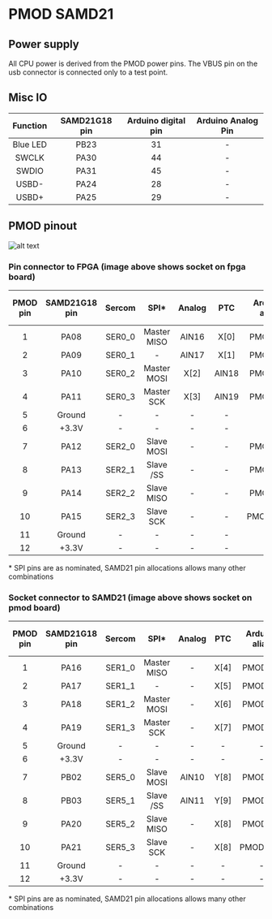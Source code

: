 # PMOD SAMD21

## Power supply

All CPU power is derived from the PMOD power pins.  The VBUS pin on the usb connector is connected only to a test point.

## Misc IO

| Function | SAMD21G18 pin  | Arduino digital pin | Arduino Analog Pin |
|:-------------:|:-----:|:-----:|:-----:|
| Blue LED | PB23 | 31 | - |
| SWCLK | PA30 | 44 | - |
| SWDIO | PA31 | 45 | - |
| USBD- | PA24 | 28 | - |
| USBD+ | PA25 | 29 | - |

## PMOD pinout

![alt text](https://reference.digilentinc.com/_media/reference/pmod/pmod-pinout-2x6.png)

### Pin connector to FPGA (image above shows socket on fpga board)

| PMOD pin | SAMD21G18 pin | Sercom | SPI* | Analog | PTC | Arduino alias | Arduino digital pin | Arduino Analog Pin |
|:-:|:-:|:-:|:-:|:-:|:-:|:-:|:-:|:-:|
| 1 | PA08 | SER0_0 | Master MISO | AIN16 | X[0] | PMOD1_1 | 4 | |
| 2 | PA09 | SER0_1 | - | AIN17 | X[1] | PMOD1_2 | 3 | |
| 3 | PA10 | SER0_2 | Master MOSI | X[2] | AIN18 | PMOD1_3 | 1 | |
| 4 | PA11 | SER0_3 | Master SCK | X[3] | AIN19 | PMOD1_4 | 0 | |
| 5 | Ground | - | - | - | - | - | - | - |
| 6 | +3.3V | - | - | - | - | - | - | - |
| 7 | PA12 | SER2_0 | Slave MOSI | - |  - | PMOD1_7 | 22 | - |
| 8 | PA13 | SER2_1 | Slave /SS | - |  - | PMOD1_8 | 38 | - |
| 9 | PA14 | SER2_2 | Slave MISO | - |  - | PMOD1_9 | 2 | - |
| 10 | PA15 | SER2_3 | Slave SCK | - |  - | PMOD1_10 | 5 | - |
| 11 | Ground | - | - | - | - | - | - | - |
| 12 | +3.3V | - | - | - | - | - | - | - |

\* SPI pins are as nominated, SAMD21 pin allocations allows many other combinations

### Socket connector to SAMD21 (image above shows socket on pmod board)

| PMOD pin | SAMD21G18 pin | Sercom | SPI* | Analog | PTC | Arduino alias | Arduino digital pin | Arduino Analog Pin |
|:-:|:-:|:-:|:-:|:-:|:-:|:-:|:-:|:-:|
| 1 | PA16 | SER1_0 | Master MISO | - | X[4] | PMOD2_1 | 11 | - |
| 2 | PA17 | SER1_1 | - | - | X[5] | PMOD2_2 | 13 | - |
| 3 | PA18 | SER1_2 | Master MOSI | - | X[6] | PMOD2_3 | 10 | - |
| 4 | PA19 | SER1_3 | Master SCK | - | X[7] | PMOD2_4 | 12 | - |
| 5 | Ground | - | - | - | - | - | - | - |
| 6 | +3.3V | - | - | - | - | - | - | - |
| 7 | PB02 | SER5_0 | Slave MOSI | AIN10 | Y[8] | PMOD2_7 | 19 | A0 |
| 8 | PB03 | SER5_1 | Slave /SS | AIN11 | Y[9] | PMOD2_8 | 25 | A1 |
| 9 | PA20 | SER5_2 | Slave MISO | - | X[8] | PMOD2_9 | 6 | - |
| 10 | PA21 | SER5_3 | Slave SCK | - |  X[8] | PMOD2_10 | 7 | - |
| 11 | Ground | - | - | - | - | - | - | - |
| 12 | +3.3V | - | - | - | - | - | - | - |

\* SPI pins are as nominated, SAMD21 pin allocations allows many other combinations
